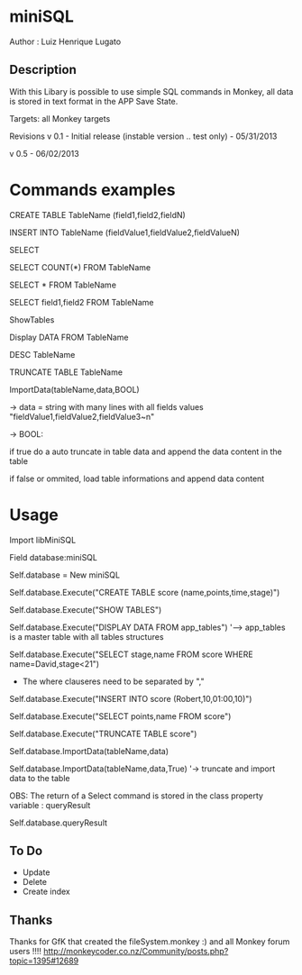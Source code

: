 miniSQL
=======

Author : Luiz Henrique Lugato

Description
-----------
With this Libary is possible to use simple SQL commands in Monkey, all data is stored in text format in the APP Save State.  

Targets: all Monkey targets

Revisions
v 0.1 - Initial release (instable version .. test only) - 05/31/2013

v 0.5 - 06/02/2013


Commands examples
=================
CREATE TABLE TableName (field1,field2,fieldN)

INSERT INTO TableName (fieldValue1,fieldValue2,fieldValueN)

SELECT 

 SELECT COUNT(*) FROM TableName
 
 SELECT * FROM TableName
 
 SELECT field1,field2 FROM TableName

 ShowTables

 Display DATA FROM TableName
 
 DESC TableName
 
 TRUNCATE TABLE TableName
 
 ImportData(tableName,data,BOOL) 
 
 -> data = string with many lines with all fields values "fieldValue1,fieldValue2,fieldValue3~n"
 
 -> BOOL:
 
 if true do a auto truncate in table data and append the data content in the table
 
 if false or ommited, load table informations and append data content 
           

Usage
=====
Import libMiniSQL

Field database:miniSQL

Self.database = New miniSQL

Self.database.Execute("CREATE TABLE score (name,points,time,stage)")

Self.database.Execute("SHOW TABLES")

Self.database.Execute("DISPLAY DATA FROM app_tables") '--> app_tables is a master table with all tables structures

Self.database.Execute("SELECT stage,name FROM score WHERE name=David,stage<21") 

- The where clauseres need to be separated by ","

Self.database.Execute("INSERT INTO score (Robert,10,01:00,10)")

Self.database.Execute("SELECT points,name FROM score")

Self.database.Execute("TRUNCATE TABLE score")

Self.database.ImportData(tableName,data)

Self.database.ImportData(tableName,data,True) '-> truncate and import data to the table


OBS: The return of a Select command is stored in the class property variable : queryResult

Self.database.queryResult 


To Do
-----
- Update 
- Delete 
- Create index


Thanks
------
Thanks for GfK that created the fileSystem.monkey :) and all Monkey forum users !!!! 
http://monkeycoder.co.nz/Community/posts.php?topic=1395#12689
